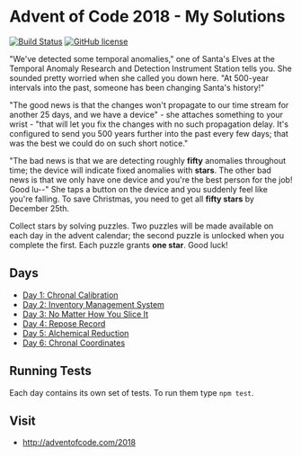 # Advent of Code 2018 - My Solutions
[![Build Status](https://travis-ci.org/mariotacke/advent-of-code-2018.svg?branch=master)](https://travis-ci.org/mariotacke/advent-of-code-2018) [![GitHub license](https://img.shields.io/badge/license-MIT-blue.svg)](https://raw.githubusercontent.com/mariotacke/advent-of-code-2018/master/LICENSE)

"We've detected some temporal anomalies," one of Santa's Elves at the Temporal Anomaly Research and Detection Instrument Station tells you. She sounded pretty worried when she called you down here. "At 500-year intervals into the past, someone has been changing Santa's history!"

"The good news is that the changes won't propagate to our time stream for another 25 days, and we have a device" - she attaches something to your wrist - "that will let you fix the changes with no such propagation delay. It's configured to send you 500 years further into the past every few days; that was the best we could do on such short notice."

"The bad news is that we are detecting roughly **fifty** anomalies throughout time; the device will indicate fixed anomalies with **stars**. The other bad news is that we only have one device and you're the best person for the job! Good lu--" She taps a button on the device and you suddenly feel like you're falling. To save Christmas, you need to get all **fifty stars** by December 25th.

Collect stars by solving puzzles. Two puzzles will be made available on each day in the advent calendar; the second puzzle is unlocked when you complete the first. Each puzzle grants **one star**. Good luck!

## Days

- [Day 1: Chronal Calibration](day-01-chronal-calibration/)
- [Day 2: Inventory Management System](day-02-inventory-management-system/)
- [Day 3: No Matter How You Slice It](day-03-no-matter-how-you-slice-it/)
- [Day 4: Repose Record](day-04-repose-record/)
- [Day 5: Alchemical Reduction](day-05-alchemical-reduction/)
- [Day 6: Chronal Coordinates](day-06-chronal-coordinates/)

## Running Tests

Each day contains its own set of tests. To run them type `npm test`.

## Visit
- http://adventofcode.com/2018
